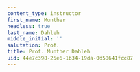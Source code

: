 ```yaml
---
content_type: instructor
first_name: Munther
headless: true
last_name: Dahleh
middle_initial: ''
salutation: Prof.
title: Prof. Munther Dahleh
uid: 44e7c398-25e6-1b34-19da-0d58641fcc87
---
```

